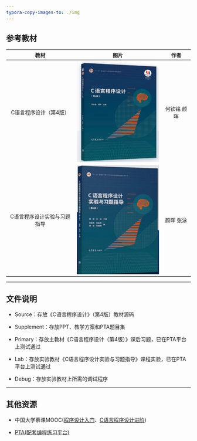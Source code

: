 ```yaml
---
typora-copy-images-to: ./img
---
```


## 参考教材

|            教材             |                            图片                             |    作者     |
| :-------------------------: | :---------------------------------------------------------: | :---------: |
|   C语言程序设计（第4版）    | ![image-20231227203813529](img/image-20231227203813529.png) | 何钦铭 颜晖 |
| C语言程序设计实验与习题指导 | ![image-20231227210437299](img/image-20231227210437299.png) |  颜晖 张泳  |

------



## 文件说明

- Source：存放《C语言程序设计》（第4版）教材源码


- Supplement：存放PPT、教学方案和PTA题目集


- Primary：存放主教材《C语言程序设计（第4版）》课后习题，已在PTA平台上测试通过


- Lab：存放实验教材《C语言程序设计实验与习题指导》课程实验，已在PTA平台上测试通过


- Debug：存放实验教材上所需的调试程序


------



## 其他资源

- 中国大学慕课MOOC(<a href="https://www.icourse163.org/course/ZJU-199001">程序设计入门</a>、<a href="https://www.icourse163.org/course/ZJU-200001">C语言程序设计进阶</a>)

- <a href="https://pintia.cn/home">PTA(配套编程练习平台)</a>

